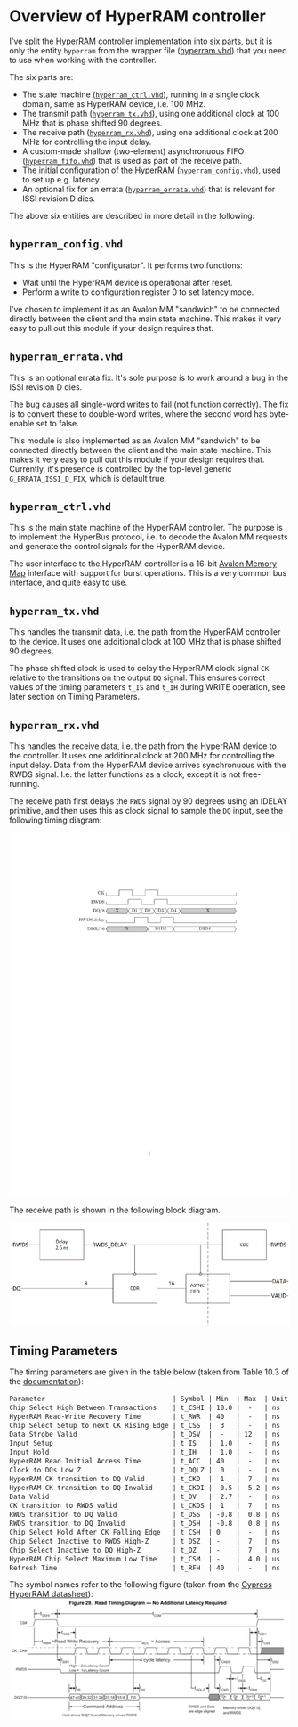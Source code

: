 # Overview of HyperRAM controller

I've split the HyperRAM controller implementation into six parts, but it is
only the entity `hyperram` from the wrapper file ([hyperram.vhd](hyperram.vhd))
that you need to use when working with the controller.

The six parts are:

* The state machine ([`hyperram_ctrl.vhd`](hyperram_ctrl.vhd)), running in a
  single clock domain, same as HyperRAM device, i.e. 100 MHz.
* The transmit path ([`hyperram_tx.vhd`](hyperram_tx.vhd)), using one additional
  clock at 100 MHz that is phase shifted 90 degrees.
* The receive path ([`hyperram_rx.vhd`](hyperram_rx.vhd)), using one additional
  clock at 200 MHz for controlling the input delay.
* A custom-made shallow (two-element) asynchronuous FIFO
  ([`hyperram_fifo.vhd`](hyperram_fifo.vhd)) that is used as part of the receive path.
* The initial configuration of the HyperRAM
  ([`hyperram_config.vhd`](hyperram_config.vhd)), used to set up e.g. latency.
* An optional fix for an errata
  ([`hyperram_errata.vhd`](hyperram_errata.vhd)) that is relevant for ISSI revision D
  dies.

The above six entities are described in more detail in the following:

## `hyperram_config.vhd`

This is the HyperRAM "configurator".
It performs two functions:

* Wait until the HyperRAM device is operational after reset.
* Perform a write to configuration register 0 to set latency mode.

I've chosen to implement it as an Avalon MM "sandwich" to be connected directly
between the client and the main state machine. This makes it very easy to pull
out this module if your design requires that.

## `hyperram_errata.vhd`

This is an optional errata fix. It's sole purpose is to work around a bug
in the ISSI revision D dies.

The bug causes all single-word writes to fail (not function correctly). The fix is to
convert these to double-word writes, where the second word has byte-enable set to false.

This module is also implemented as an Avalon MM "sandwich" to be connected directly
between the client and the main state machine. This makes it very easy to pull out this
module if your design requires that. Currently, it's presence is controlled by the
top-level generic `G_ERRATA_ISSI_D_FIX`, which is default true.

## `hyperram_ctrl.vhd`

This is the main state machine of the HyperRAM controller.
The purpose is to implement the HyperBus protocol, i.e.
to decode the Avalon MM requests and generate the control
signals for the HyperRAM device.

The user interface to the HyperRAM controller is a 16-bit [Avalon Memory
Map](../../doc/Avalon_Interface_Specifications.pdf) interface with support for burst
operations.  This is a very common bus interface, and quite easy to use.

## `hyperram_tx.vhd`
This handles the transmit data, i.e. the path from the HyperRAM controller to the device.
It uses one additional clock at 100 MHz that is phase shifted 90 degrees.

The phase shifted clock is used to delay the HyperRAM clock signal `CK`
relative to the transitions on the output `DQ` signal. This ensures correct
values of the timing parameters `t_IS` and `t_IH` during WRITE operation, see
later section on Timing Parameters.

## `hyperram_rx.vhd`
This handles the receive data, i.e. the path from the HyperRAM device to the controller.
It uses one additional clock at 200 MHz for controlling the input delay.  Data from the
HyperRAM device arrives synchronuous with the RWDS signal. I.e. the latter functions as a
clock, except it is not free-running.

The receive path first delays the `RWDS` signal by 90 degrees using an IDELAY primitive, and
then uses this as clock signal to sample the `DQ` input, see the following timing diagram:

![timing diagram](../../doc/rx_timing.png)

The receive path is shown in the following block diagram.

![block diagram](../../doc/rx_block.png)


## Timing Parameters

The timing parameters are given in the table below (taken from Table 10.3 of the
[documentation](../../doc/66-67WVH8M8ALL-BLL-938852.pdf)):

```
Parameter                                | Symbol | Min  | Max  | Unit
Chip Select High Between Transactions    | t_CSHI | 10.0 |  -   | ns
HyperRAM Read-Write Recovery Time        | t_RWR  | 40   |  -   | ns
Chip Select Setup to next CK Rising Edge | t_CSS  |  3   |  -   | ns
Data Strobe Valid                        | t_DSV  |  -   | 12   | ns
Input Setup                              | t_IS   |  1.0 |  -   | ns
Input Hold                               | t_IH   |  1.0 |  -   | ns
HyperRAM Read Initial Access Time        | t_ACC  | 40   |  -   | ns
Clock to DQs Low Z                       | t_DQLZ |  0   |  -   | ns
HyperRAM CK transition to DQ Valid       | t_CKD  |  1   |  7   | ns
HyperRAM CK transition to DQ Invalid     | t_CKDI |  0.5 |  5.2 | ns
Data Valid                               | t_DV   |  2.7 |  -   | ns
CK transition to RWDS valid              | t_CKDS |  1   |  7   | ns
RWDS transition to DQ Valid              | t_DSS  | -0.8 |  0.8 | ns
RWDS transition to DQ Invalid            | t_DSH  | -0.8 |  0.8 | ns
Chip Select Hold After CK Falling Edge   | t_CSH  | 0    |  -   | ns
Chip Select Inactive to RWDS High-Z      | t_DSZ  | -    |  7   | ns
Chip Select Inactive to DQ High-Z        | t_OZ   | -    |  7   | ns
HyperRAM Chip Select Maximum Low Time    | t_CSM  | -    |  4.0 | us
Refresh Time                             | t_RFH  | 40   |  -   | ns
```

The symbol names refer to the following figure (taken from the [Cypress HyperRAM datasheet](../../doc/s27kl0642.pdf)):
![timing diagram](../../doc/Timing_Diagram.png)


